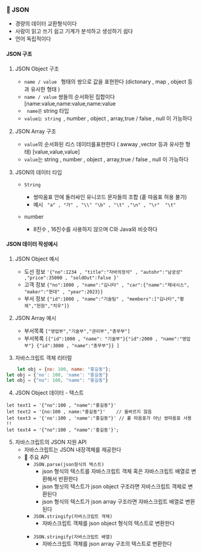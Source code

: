 ### 🔸 JSON

- 경량의 데이터 교환형식이다
- 사람이 읽고 쓰기 쉽고 기계가 분석하고 생성하기 쉽다
- 언어 독립적이다

#### JSON 구조

1. JSON Object 구조
    + ```name / value ``` 형태의 쌍으로 값을 표현한다 (dictonary , map , object 등과 유사한 형태 )
    + ```name / value``` 쌍들의 순서화된 집합이다  [name:value,name:value,name:value
    + ``` name은``` string 타입
    + ```value는 string ```, number , object , array,true / false , null 이 가능하다


2. JSON Array 구조
    + ```value```의 순서화된 리스 데이터를표현한다 ( awway ,vector 등과 유사한 형태) [value,value,value]
    + ```value```는 string , number , object , array,true / false , null 이 가능하다

3. JSON의 데이터 타입
    - ```String```
        + 쌍따옴표 안에 둘러싸인 유니코드 문자들의 조합 (홑 따옴표 허용 불가)
        + 예시
          ```  "a" , "가" , "\\" "\b" , "\t" ,"\n" , "\r"  "\t"  ```

    - number
        + 8진수 , 16진수를 사용하지 않으며 C와 Java와 비슷하다

#### JSON 데이터 작성예시

1. JSON Object 예시
    + 도선 정보 ``` '{"no":1234 , "title":"자바의정석" , "autohr":"남궁성" ,"price":35000 , "soldOut":false }' ```
    + 고객 정보 ```{"no":1000 , "name":"김나타" , "car":{"name":"제네시스", "maker":"현대" , "year":2023}}```
    + 부서 정보 ```{"id":1000 , "name":"기술팀" , "members":["김나타","황제","헌원","치우"]}```

2. JSON Array 예시
    + 부서목록 ```["영업부","기술부","관리부","총무부"]```
    + 부서복록 ```[{"id":1000 , "name": "기술부"}{"id":2000 , "name":"영업부"} {"id":3000 , "name":"총무부"}} ]```

3. 자바스크립트 객체 리터럴

```js
    let obj = {no: 100, name: "홍길동"};
let obj = {'no': 100, 'name': "홍길동"}
let obj = {"no": 100, "name": "홍길동"}
```

4. JSON Object 데이터 - 텍스트

```
let text1 = '{"no":100 , "name":"홍길동"}'
let text2 = '{no:100 , name:"홍길동"}'    // 올바르지 않음
let text3 = '{'no':100 , 'name':"홍길동"}' // 홑 따옴표가 아닌 쌍따옴표 사용 !!
let text4 = '{"no":100 , "name":'홍길동'}';
```

5. 자바스크립트의 JSON 지원 API
    + 자바스크립트는 JSON 내장객체를 제공한다
    + 📌 주요 API
        * ```JSON.parse(json형식의 텍스트)```
            - json 형식의 텍스트를 자바스크립트 객체 혹은 자바스크립트 배열로 변환해서 반환한다
            - json 형싯의 텍스트가 json object 구조라면 자바스크립트 객체로 변환된다
            - json 형식의 텍스트가 json array 구조라면 자바스크립트 배열로 변환된다 <br>
        * ```JSON.stringify(자바스크립트 객체)```
            - 자바스크립트 객체를 json object 형식의 텍스트로 변환한다 <Br><Br>
        * ```JSON.stringify(자바스크립트 배열)```
            - 자바스크립트 객체를 json array 구조의 텍스트로 변환한다